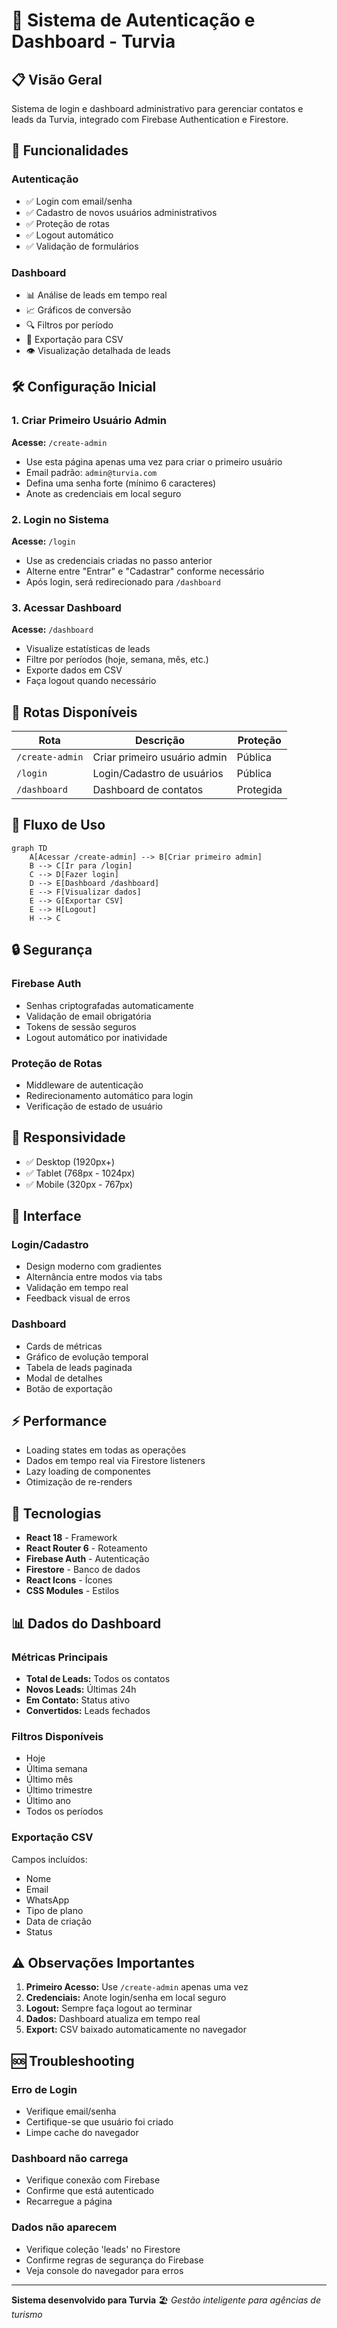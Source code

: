 # 🚀 Sistema de Autenticação e Dashboard - Turvia

## 📋 Visão Geral

Sistema de login e dashboard administrativo para gerenciar contatos e leads da Turvia, integrado com Firebase Authentication e Firestore.

## 🔑 Funcionalidades

### Autenticação
- ✅ Login com email/senha
- ✅ Cadastro de novos usuários administrativos
- ✅ Proteção de rotas
- ✅ Logout automático
- ✅ Validação de formulários

### Dashboard
- 📊 Análise de leads em tempo real
- 📈 Gráficos de conversão
- 🔍 Filtros por período
- 💾 Exportação para CSV
- 👁️ Visualização detalhada de leads

## 🛠️ Configuração Inicial

### 1. Criar Primeiro Usuário Admin

**Acesse:** `/create-admin`

- Use esta página apenas uma vez para criar o primeiro usuário
- Email padrão: `admin@turvia.com`
- Defina uma senha forte (mínimo 6 caracteres)
- Anote as credenciais em local seguro

### 2. Login no Sistema

**Acesse:** `/login`

- Use as credenciais criadas no passo anterior
- Alterne entre "Entrar" e "Cadastrar" conforme necessário
- Após login, será redirecionado para `/dashboard`

### 3. Acessar Dashboard

**Acesse:** `/dashboard`

- Visualize estatísticas de leads
- Filtre por períodos (hoje, semana, mês, etc.)
- Exporte dados em CSV
- Faça logout quando necessário

## 🔗 Rotas Disponíveis

| Rota | Descrição | Proteção |
|------|-----------|----------|
| `/create-admin` | Criar primeiro usuário admin | Pública |
| `/login` | Login/Cadastro de usuários | Pública |
| `/dashboard` | Dashboard de contatos | Protegida |

## 🎯 Fluxo de Uso

```mermaid
graph TD
    A[Acessar /create-admin] --> B[Criar primeiro admin]
    B --> C[Ir para /login]
    C --> D[Fazer login]
    D --> E[Dashboard /dashboard]
    E --> F[Visualizar dados]
    E --> G[Exportar CSV]
    E --> H[Logout]
    H --> C
```

## 🔒 Segurança

### Firebase Auth
- Senhas criptografadas automaticamente
- Validação de email obrigatória
- Tokens de sessão seguros
- Logout automático por inatividade

### Proteção de Rotas
- Middleware de autenticação
- Redirecionamento automático para login
- Verificação de estado de usuário

## 📱 Responsividade

- ✅ Desktop (1920px+)
- ✅ Tablet (768px - 1024px)
- ✅ Mobile (320px - 767px)

## 🎨 Interface

### Login/Cadastro
- Design moderno com gradientes
- Alternância entre modos via tabs
- Validação em tempo real
- Feedback visual de erros

### Dashboard
- Cards de métricas
- Gráfico de evolução temporal
- Tabela de leads paginada
- Modal de detalhes
- Botão de exportação

## ⚡ Performance

- Loading states em todas as operações
- Dados em tempo real via Firestore listeners
- Lazy loading de componentes
- Otimização de re-renders

## 🔧 Tecnologias

- **React 18** - Framework
- **React Router 6** - Roteamento
- **Firebase Auth** - Autenticação
- **Firestore** - Banco de dados
- **React Icons** - Ícones
- **CSS Modules** - Estilos

## 📊 Dados do Dashboard

### Métricas Principais
- **Total de Leads:** Todos os contatos
- **Novos Leads:** Últimas 24h
- **Em Contato:** Status ativo
- **Convertidos:** Leads fechados

### Filtros Disponíveis
- Hoje
- Última semana
- Último mês
- Último trimestre
- Último ano
- Todos os períodos

### Exportação CSV
Campos incluídos:
- Nome
- Email
- WhatsApp
- Tipo de plano
- Data de criação
- Status

## ⚠️ Observações Importantes

1. **Primeiro Acesso:** Use `/create-admin` apenas uma vez
2. **Credenciais:** Anote login/senha em local seguro
3. **Logout:** Sempre faça logout ao terminar
4. **Dados:** Dashboard atualiza em tempo real
5. **Export:** CSV baixado automaticamente no navegador

## 🆘 Troubleshooting

### Erro de Login
- Verifique email/senha
- Certifique-se que usuário foi criado
- Limpe cache do navegador

### Dashboard não carrega
- Verifique conexão com Firebase
- Confirme que está autenticado
- Recarregue a página

### Dados não aparecem
- Verifique coleção 'leads' no Firestore
- Confirme regras de segurança do Firebase
- Veja console do navegador para erros

---

**Sistema desenvolvido para Turvia** 🏖️
*Gestão inteligente para agências de turismo*
